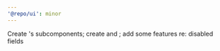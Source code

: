 ```yaml
---
'@repo/ui': minor
---
```


Create <Card />'s subcomponents; create <FormField /> and <TextInput />; add some features re: disabled fields
